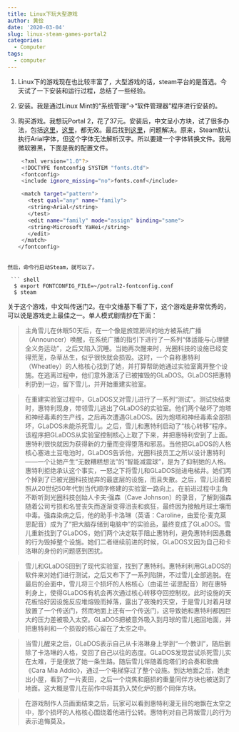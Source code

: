 ```yaml
---
title: Linux下玩大型游戏
author: 黄俭
date: '2020-03-04'
slug: linux-steam-games-portal2
categories:
  - Computer
tags:
  - computer
---
```


1. Linux下的游戏现在也比较丰富了，大型游戏的话，steam平台的是首选。今天试了一下安装和运行过程，总结了一些经验。

2. 安装。我是通过Linux Mint的“系统管理”->“软件管理器”程序进行安装的。

3. 购买游戏。我想玩Portal 2，花了37元。安装后，中文呈小方块，试了很多办法，包括[这里](https://github.com/ValveSoftware/portal2/issues/200)，[这里](https://steamcommunity.com/app/400/discussions/0/412446292775908119/)，都无效。最后找到[这里](https://www.cnblogs.com/eaglexmw/p/5560345.html)，问题解决。原来，Steam默认执行Arial字体，但这个字体无法解析汉字。所以要建一个字体转换文件。我用微软雅黑，下面是我的配置文件。

   ``` bash
    <?xml version="1.0"?>
    <!DOCTYPE fontconfig SYSTEM "fonts.dtd">
    <fontconfig>
    <include ignore_missing="no">fonts.conf</include>

    <match target="pattern">
      <test qual="any" name="family">
      <string>Arial</string>
      </test>
      <edit name="family" mode="assign" binding="same">
      <string>Microsoft YaHei</string>
      </edit>
    </match>
   </fontconfig>

  ```
 
 然后，命令行启动Steam，就可以了。
 
   ``` shell
    $ export FONTCONFIG_FILE=~/potral2-fontconfig.conf 
    $ steam 
   ```
 
 关于这个游戏，中文叫传送门2。在中文维基下看了下，这个游戏是非常优秀的，可以说是游戏史上最佳之一。单人模式剧情抄在下面：
 
 > 主角雪儿在休眠50天后，在一个像是旅馆房间的地方被系统广播（Announcer）唤醒，在系统广播的指引下进行了一系列“体适能与心理健全义务运动”，之后又陷入沉睡。当她再次醒来时，光圈科技的设施已经变得荒芜，杂草丛生，似乎很快就会损毁。这时，一个自称惠特利（Wheatley）的人格核心找到了她，并打算帮助她通过实验室离开整个设施。在逃离过程中，他们意外激活了已被摧毁的GLaDOS。GLaDOS把惠特利扔到一边，留下雪儿，并开始重建实验室。
 
 > 在重建实验室过程中，GLaDOS又对雪儿进行了一系列“测试”。测试快结束时，惠特利现身，带领雪儿逃出了GLaDOS的实验室。他们两个破坏了炮塔和神经毒素的生产线，之后再次遭遇GLaDOS。因为炮塔和神经毒素全部损坏，GLaDOS未能杀死雪儿。之后，雪儿和惠特利启动了“核心转移”程序。该程序把GLaDOS从实验室控制核心上取了下来，并把惠特利安到了上面。惠特利很快就因为获得新的力量而变得堕落和邪恶。当他把GLaDOS的人格核心塞进土豆电池时，GLaDOS告诉他，光圈科技员工之所以设计惠特利——一个让她产生“无数糟糕想法”的“智能减震球”，是为了抑制她的人格。惠特利拒绝承认这个事实，一怒之下将雪儿和GLaDOS抛进电梯井。她们两个掉到了已被光圈科技抛弃的最底层的设施，而且失散。之后，雪儿沿着按照从20世纪50年代到当代顺序修建的实验室一路向上。在前进过程中主角不断听到光圈科技创始人卡夫·强森（Cave Johnson）的录音，了解到强森随着公司亏损和名誉丧失而逐渐变得沮丧和疯狂，最终因为接触月球土壤而中毒。强森染病之后，他的助手卡洛琳（英语：Caroline，由爱伦·麦克莱恩配音）成为了“把大脑存储到电脑中”的实验品，最终变成了GLaDOS。雪儿重新找到了GLaDOS，她们两个决定联手阻止惠特利，避免惠特利因愚蠢的行为毁掉整个设施。她们二者继续前进的时候，GLaDOS又因为自己和卡洛琳的身份的问题感到困扰。
 
 > 雪儿和GLaDOS回到了现代实验室，找到了惠特利。惠特利利用GLaDOS的软件来对她们进行测试，之后又布下了一系列陷阱，不过雪儿全部逃脱。在最后的会面中，雪儿将三个损坏的人格核心（由诺兰·诺思配音）附在惠特利身上，使得GLaDOS有机会再次通过核心转移夺回控制权。此时设施的天花板恰好因设施反应堆熔毁而掉落，露出了夜晚的天空，于是雪儿对着月球放置了一个传送门，然而地面上还有一个传送门，这导致她和惠特利都因巨大的压力差被吸入太空。GLaDOS把被意外吸入到月球的雪儿拖回地面，并把惠特利和一个损毁的核心留在了太空之中。
 
 > 当雪儿醒来之后，GLaDOS表示自己从卡洛琳身上学到“一个教训”，随后删除了卡洛琳的人格，变回了自己以往的态度。GLaDOS发现尝试杀死雪儿实在太难，于是便放了她一条生路。随后雪儿伴随着炮塔们的合奏和歌曲《Cara Mia Addio》，通过一个电梯穿过了整个设施。到达地面之后，她走出小屋，看到了一片麦田，之后一个烧焦和磨损的重量同伴方块也被送到了地面。这大概是雪儿在前作中将其扔入焚化炉的那个同伴方块。
 
 > 在游戏制作人员画面结束之后，玩家可以看到惠特利漫无目的地飘在太空之中，那个损坏的人格核心围绕着他进行公转。惠特利对自己背叛雪儿的行为表示追悔莫及。